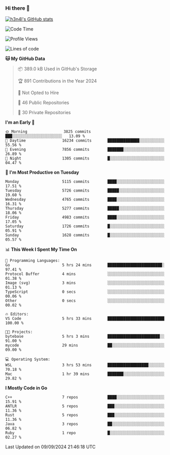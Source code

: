 ### Hi there 👋

[![h3n4l's GitHub stats](https://github-readme-stats.vercel.app/api?username=h3n4l&count_private=true&show_icons=true&theme=radical)](https://github.com/h3n4l/github-readme-stats)

<!--START_SECTION:waka-->
![Code Time](http://img.shields.io/badge/Code%20Time-1%2C921%20hrs%2024%20mins-blue)

![Profile Views](http://img.shields.io/badge/Profile%20Views-7-blue)

![Lines of code](https://img.shields.io/badge/From%20Hello%20World%20I%27ve%20Written-11.4%20million%20lines%20of%20code-blue)

**🐱 My GitHub Data** 

> 📦 389.0 kB Used in GitHub's Storage 
 > 
> 🏆 891 Contributions in the Year 2024
 > 
> 🚫 Not Opted to Hire
 > 
> 📜 46 Public Repositories 
 > 
> 🔑 30 Private Repositories 
 > 
**I'm an Early 🐤** 

```text
🌞 Morning                3825 commits        ███░░░░░░░░░░░░░░░░░░░░░░   13.09 % 
🌆 Daytime                16234 commits       ██████████████░░░░░░░░░░░   55.56 % 
🌃 Evening                7856 commits        ███████░░░░░░░░░░░░░░░░░░   26.89 % 
🌙 Night                  1305 commits        █░░░░░░░░░░░░░░░░░░░░░░░░   04.47 % 
```
📅 **I'm Most Productive on Tuesday** 

```text
Monday                   5115 commits        ████░░░░░░░░░░░░░░░░░░░░░   17.51 % 
Tuesday                  5726 commits        █████░░░░░░░░░░░░░░░░░░░░   19.60 % 
Wednesday                4765 commits        ████░░░░░░░░░░░░░░░░░░░░░   16.31 % 
Thursday                 5277 commits        █████░░░░░░░░░░░░░░░░░░░░   18.06 % 
Friday                   4983 commits        ████░░░░░░░░░░░░░░░░░░░░░   17.05 % 
Saturday                 1726 commits        █░░░░░░░░░░░░░░░░░░░░░░░░   05.91 % 
Sunday                   1628 commits        █░░░░░░░░░░░░░░░░░░░░░░░░   05.57 % 
```


📊 **This Week I Spent My Time On** 

```text
💬 Programming Languages: 
Go                       5 hrs 24 mins       ████████████████████████░   97.41 % 
Protocol Buffer          4 mins              ░░░░░░░░░░░░░░░░░░░░░░░░░   01.38 % 
Image (svg)              3 mins              ░░░░░░░░░░░░░░░░░░░░░░░░░   01.13 % 
TypeScript               0 secs              ░░░░░░░░░░░░░░░░░░░░░░░░░   00.06 % 
Other                    0 secs              ░░░░░░░░░░░░░░░░░░░░░░░░░   00.02 % 

🔥 Editors: 
VS Code                  5 hrs 33 mins       █████████████████████████   100.00 % 

🐱‍💻 Projects: 
bytebase                 5 hrs 3 mins        ███████████████████████░░   91.00 % 
mycode                   29 mins             ██░░░░░░░░░░░░░░░░░░░░░░░   09.00 % 

💻 Operating System: 
WSL                      3 hrs 53 mins       ██████████████████░░░░░░░   70.18 % 
Mac                      1 hr 39 mins        ███████░░░░░░░░░░░░░░░░░░   29.82 % 
```

**I Mostly Code in Go** 

```text
C++                      7 repos             ████░░░░░░░░░░░░░░░░░░░░░   15.91 % 
ANTLR                    5 repos             ███░░░░░░░░░░░░░░░░░░░░░░   11.36 % 
Rust                     5 repos             ███░░░░░░░░░░░░░░░░░░░░░░   11.36 % 
Java                     3 repos             ██░░░░░░░░░░░░░░░░░░░░░░░   06.82 % 
Ruby                     1 repo              █░░░░░░░░░░░░░░░░░░░░░░░░   02.27 % 
```




 Last Updated on 09/09/2024 21:46:18 UTC
<!--END_SECTION:waka-->

